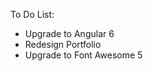 To Do List: 
<ul>
<li>Upgrade to Angular 6</li>
<li>Redesign Portfolio</li>
<li>Upgrade to Font Awesome 5</li>
<ul>
